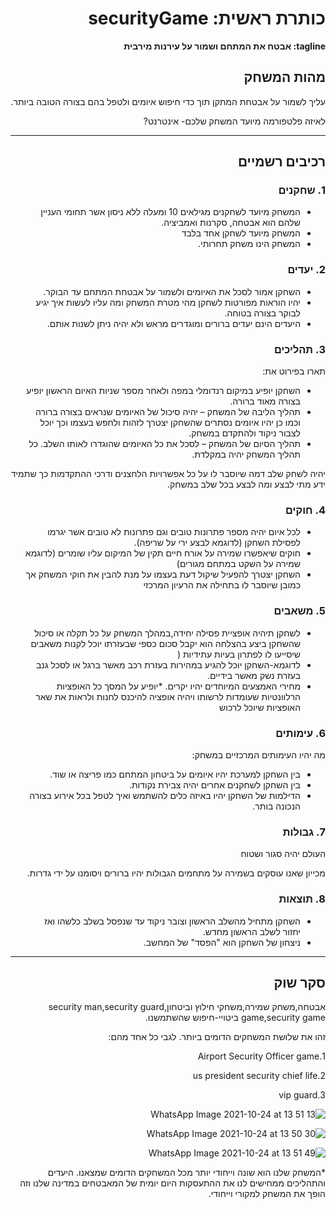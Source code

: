 <div dir='rtl' lang='he'>

# כותרת ראשית: securityGame

**tagline: אבטח את המתחם ושמור על עירנות מירבית**

## מהות המשחק

עליך לשמור על אבטחת המתקן תוך כדי חיפוש איומים ולטפל בהם בצורה הטובה ביותר.

לאיזה פלטפורמה מיועד המשחק שלכם- אינטרנט?


---


## רכיבים רשמיים


### 1. שחקנים

*  המשחק מיועד לשחקנים מגילאים 10 ומעלה ללא ניסון אשר תחומי העניין שלהם הוא אבטחה, סקרנות ואמביציה.
* המשחק מיועד לשחקן אחד בלבד
* המשחק הינו משחק תחרותי.

### 2. יעדים

* השחקן אמור לסכל את האיומים ולשמור על אבטחת המתחם עד הבוקר.
* יהיו הוראות מפורטות לשחקן מהי מטרת המשחק ומה עליו לעשות איך יגיע לבוקר בצורה בטוחה. 
* היעדים הינם יעדים ברורים ומוגדרים מראש ולא יהיה ניתן לשנות אותם.

### 3. תהליכים

תארו בפירוט את:

*  השחקן יופיע במיקום רנדומלי במפה ולאחר מספר שניות האיום הראשון יופיע בצורה מאוד ברורה.
*	תהליך הליבה של המשחק – יהיה סיכול של האיומים שנראים בצורה ברורה וכמו כן יהיו איומים נסתרים שהשחקן יצטרך לזהות ולחפש בעצמו וכך יוכל לצבור ניקוד ולהתקדם במשחק.
*	תהליך הסיום של המשחק – לסכל את כל האיומים שהוגדרו לאותו השלב.
כל תהליך המשחק יהיה במקלדת.

יהיה לשחק שלב דמה שיוסבר לו על כל אפשרויות הלחצנים ודרכי ההתקדמות כך שתמיד ידע מתי לבצע ומה לבצע בכל שלב במשחק.


### 4. חוקים

* לכל איום יהיה מספר פתרונות טובים וגם פתרונות לא טובים אשר יגרמו לפסילת השחקן (לדוגמא לבצע ירי על שריפה).
* חוקים שיאפשרו שמירה על אורח חיים תקין של המיקום עליו שומרים (לדוגמא שמירה על השקט במתחם מגורים)
* השחקן יצטרך להפעיל שיקול דעת בעצמו על מנת להבין את חוקי המשחק אך כמובן שיוסבר לו בתחילה את הרעיון המרכזי


### 5. משאבים

* לשחקן תיהיה אופציית פסילה יחידה,במהלך המשחק על כל תקלה או סיכול שהשחקן ביצע בהצלחה הוא יקבל סכום כספי שבעזרתו יוכל לקנות משאבים שיסייעו לו לפתרון בעיות עתידיות (
* לדוגמא-השחקן יוכל להגיע במהירות בעזרת רכב מאשר ברגל או לסכל גנב בעזרת נשק מאשר בידיים.
* מחירי האמצעים המיוחדים יהיו יקרים.
*יופיע על המסך כל האופציות הרלוונטיות שעומדות לרשותו ויהיה אופציה להיכנס לחנות ולראות את שאר האופציות שיוכל לרכוש

### 6. עימותים

מה יהיו העימותים המרכזיים במשחק:

* בין השחקן למערכת יהיו איומים על ביטחון המתחם כמו פריצה או שוד.
* בין השחקן לשחקנים אחרים יהיה צבירת נקודות.
* הדילמות של השחקן יהיו באיזה כלים להשתמש ואיך לטפל בכל אירוע בצורה הנכונה בותר. 


### 7. גבולות

 העולם יהיה סגור ושטוח  
 
מכייון שאנו עוסקים בשמירה על מתחמים הגבולות יהיו ברורים ויסומנו על ידי גדרות.


### 8. תוצאות

* השחקן מתחיל מהשלב הראשון וצובר ניקוד עד שנפסל בשלב כלשהו ואז יחזור לשלב הראשון מחדש.  
* ניצחון של השחקן הוא "הפסד" של המחשב.

---

## סקר שוק 
אבטחה,משחק שמירה,משחקי חילוץ וביטחון,security man,security guard game,security game   ביטויי-חיפוש שהשתמשנו.

זהו את שלושת המשחקים הדומים ביותר. לגבי כל אחד מהם:
 <br>

1.Airport Security Officer game <br>

2.us president security chief life <br>

3.vip guard <br>

 ![WhatsApp Image 2021-10-24 at 13 51 13](https://user-images.githubusercontent.com/57321080/138590841-0b1abdef-5122-4ef0-a9a9-3d02b159b008.jpeg) <br>

![WhatsApp Image 2021-10-24 at 13 50 30](https://user-images.githubusercontent.com/57321080/138590881-b6b7f75a-ffb2-4df3-a8df-1996b0513c82.jpeg)<br>

 ![WhatsApp Image 2021-10-24 at 13 51 49](https://user-images.githubusercontent.com/57321080/138590875-6f35baaf-b68c-4568-a488-b3e03388a357.jpeg)<br>


 
 
*המשחק שלנו הוא שונה וייחודי יותר מכל המשחקים הדומים שמצאנו.
היעדים והתהליכים ממחישים לנו את ההתעסקות היום יומית של המאבטחים במדינה שלנו וזה הופך את המשחק למקורי וייחודי.


</div>
